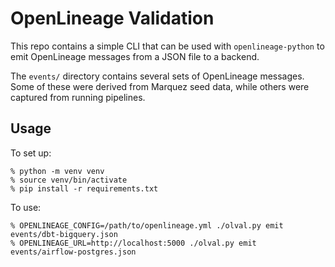 # OpenLineage Validation

This repo contains a simple CLI that can be used with `openlineage-python` to emit OpenLineage messages from a JSON file to a backend.

The `events/` directory contains several sets of OpenLineage messages. Some of these were derived from Marquez seed data, while others were captured from running pipelines.

## Usage

To set up:

```
% python -m venv venv
% source venv/bin/activate
% pip install -r requirements.txt
```

To use:

```
% OPENLINEAGE_CONFIG=/path/to/openlineage.yml ./olval.py emit events/dbt-bigquery.json
% OPENLINEAGE_URL=http://localhost:5000 ./olval.py emit events/airflow-postgres.json
```
